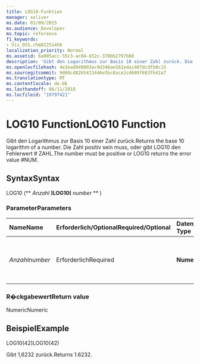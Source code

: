 ```yaml
---
title: LOG10-Funktion
manager: soliver
ms.date: 03/09/2015
ms.audience: Developer
ms.topic: reference
f1_keywords:
- Vis_DSS.chm82251456
localization_priority: Normal
ms.assetid: 6a005acc-55c3-ac04-d32c-370bb2797b08
description: 'Gibt den Logarithmus zur Basis 10 einer Zahl zurück. Die Zahl positiv sein muss, oder gibt LOG10 den Fehlerwert # ZAHL.'
ms.openlocfilehash: 4e3ead040803ac9d346ae561edac407dcdfb0c15
ms.sourcegitcommit: 9d60cd82b5413446e5bc8ace2cd689f683fb41a7
ms.translationtype: MT
ms.contentlocale: de-DE
ms.lasthandoff: 06/11/2018
ms.locfileid: "19797421"
---
```

# <a name="log10-function"></a><span data-ttu-id="887a7-104">LOG10 Function</span><span class="sxs-lookup"><span data-stu-id="887a7-104">LOG10 Function</span></span>

<span data-ttu-id="887a7-105">Gibt den Logarithmus zur Basis 10 einer Zahl zurück.</span><span class="sxs-lookup"><span data-stu-id="887a7-105">Returns the base 10 logarithm of a number.</span></span> <span data-ttu-id="887a7-106">Die Zahl positiv sein muss, oder gibt LOG10 den Fehlerwert # ZAHL.</span><span class="sxs-lookup"><span data-stu-id="887a7-106">The number must be positive or LOG10 returns the error value #NUM.</span></span>
  
## <a name="syntax"></a><span data-ttu-id="887a7-107">Syntax</span><span class="sxs-lookup"><span data-stu-id="887a7-107">Syntax</span></span>

<span data-ttu-id="887a7-108">LOG10 (** *Anzahl* **)</span><span class="sxs-lookup"><span data-stu-id="887a7-108">LOG10(** *number* ** )</span></span> 
  
### <a name="parameters"></a><span data-ttu-id="887a7-109">Parameter</span><span class="sxs-lookup"><span data-stu-id="887a7-109">Parameters</span></span>

|<span data-ttu-id="887a7-110">**Name**</span><span class="sxs-lookup"><span data-stu-id="887a7-110">**Name**</span></span>|<span data-ttu-id="887a7-111">**Erforderlich/Optional**</span><span class="sxs-lookup"><span data-stu-id="887a7-111">**Required/Optional**</span></span>|<span data-ttu-id="887a7-112">**Datentyp**</span><span class="sxs-lookup"><span data-stu-id="887a7-112">**Data Type**</span></span>|<span data-ttu-id="887a7-113">**Beschreibung**</span><span class="sxs-lookup"><span data-stu-id="887a7-113">**Description**</span></span>|
|:-----|:-----|:-----|:-----|
| <span data-ttu-id="887a7-114">_Anzahl_</span><span class="sxs-lookup"><span data-stu-id="887a7-114">_number_</span></span> <br/> |<span data-ttu-id="887a7-115">Erforderlich</span><span class="sxs-lookup"><span data-stu-id="887a7-115">Required</span></span>  <br/> |<span data-ttu-id="887a7-116">**Numeric**</span><span class="sxs-lookup"><span data-stu-id="887a7-116">**Numeric**</span></span> <br/> | <span data-ttu-id="887a7-117">Die Zahl, deren Logarithmus zur Basis 10 ermittelt werden soll.</span><span class="sxs-lookup"><span data-stu-id="887a7-117">The number whose base 10 logarithm you want to find.</span></span>  <br/> |
   
### <a name="return-value"></a><span data-ttu-id="887a7-118">R�ckgabewert</span><span class="sxs-lookup"><span data-stu-id="887a7-118">Return value</span></span>

<span data-ttu-id="887a7-119">Numeric</span><span class="sxs-lookup"><span data-stu-id="887a7-119">Numeric</span></span>
  
## <a name="example"></a><span data-ttu-id="887a7-120">Beispiel</span><span class="sxs-lookup"><span data-stu-id="887a7-120">Example</span></span>

<span data-ttu-id="887a7-121">LOG10(42)</span><span class="sxs-lookup"><span data-stu-id="887a7-121">LOG10(42)</span></span> 
  
<span data-ttu-id="887a7-122">Gibt 1,6232 zurück.</span><span class="sxs-lookup"><span data-stu-id="887a7-122">Returns 1.6232.</span></span> 
  

